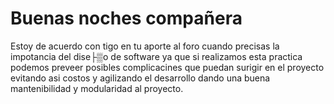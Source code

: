 # Buenas noches compañera
Estoy de acuerdo con tigo en tu aporte al foro cuando precisas la impotancia del dise├▒o de software ya que si realizamos esta practica podemos preveer posibles complicacines que puedan surigir en el proyecto evitando asi costos y agilizando el desarrollo dando una buena mantenibilidad y modularidad al proyecto.
